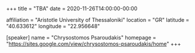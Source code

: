 +++
title = "TBA"
date = 2020-11-26T14:00:00-00:00

affiliation = "Aristotle University of Thessaloniki"
location = "GR"
latitude = "40.633612"
longitude = "22.956648"

[speaker]
  name = "Chrysostomos Psaroudakis"
  homepage = "https://sites.google.com/view/chrysostomos-psaroudakis/home"
+++
